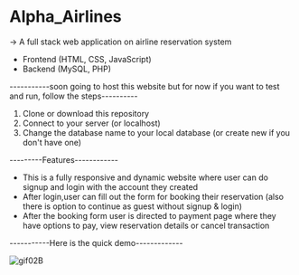 # Alpha_Airlines

-> A full stack web application on airline reservation system 

- Frontend (HTML, CSS, JavaScript)
- Backend (MySQL, PHP)

-----------soon going to host this website but for now if you want to test and run, follow the steps----------

1. Clone or download this repository
2. Connect to your server (or localhost)
3. Change the database name to your local database (or create new if you don't have one)

---------Features------------
- This is a fully responsive and dynamic website where user can do signup and login with the account they created
- After login,user can fill out the form for booking their reservation (also there is option to continue as guest without signup & login)
- After the booking form user is directed to payment page where they have options to pay, view reservation details or cancel transaction

-----------Here is the quick demo-------------

![gif02B](https://user-images.githubusercontent.com/82275480/196017630-2c3f32d6-f01e-4ba7-beff-3f72a16d21e3.gif)

